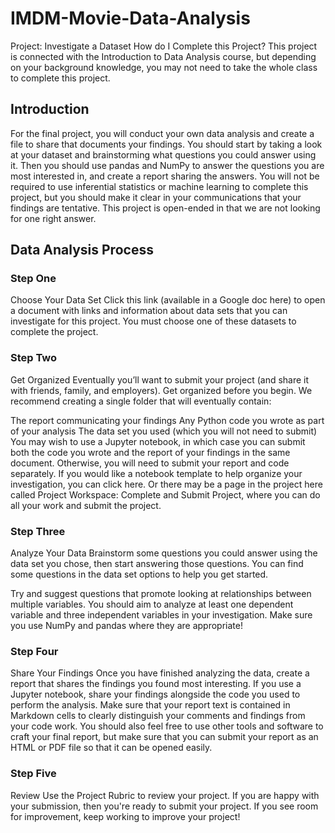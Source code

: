 # IMDM-Movie-Data-Analysis
Project: Investigate a Dataset How do I Complete this Project? This project is connected with the Introduction to Data Analysis course, but depending on your background knowledge, you may not need to take the whole class to complete this project.

## Introduction
For the final project, you will conduct your own data analysis and create a file to share that documents your findings. You should start by taking a look at your dataset and brainstorming what questions you could answer using it. Then you should use pandas and NumPy to answer the questions you are most interested in, and create a report sharing the answers. You will not be required to use inferential statistics or machine learning to complete this project, but you should make it clear in your communications that your findings are tentative. This project is open-ended in that we are not looking for one right answer.

## Data Analysis Process
### Step One
Choose Your Data Set Click this link (available in a Google doc here) to open a document with links and information about data sets that you can investigate for this project. You must choose one of these datasets to complete the project.

### Step Two 
Get Organized Eventually you’ll want to submit your project (and share it with friends, family, and employers). Get organized before you begin. We recommend creating a single folder that will eventually contain:

The report communicating your findings Any Python code you wrote as part of your analysis The data set you used (which you will not need to submit) You may wish to use a Jupyter notebook, in which case you can submit both the code you wrote and the report of your findings in the same document. Otherwise, you will need to submit your report and code separately. If you would like a notebook template to help organize your investigation, you can click here. Or there may be a page in the project here called Project Workspace: Complete and Submit Project, where you can do all your work and submit the project.

### Step Three 
Analyze Your Data Brainstorm some questions you could answer using the data set you chose, then start answering those questions. You can find some questions in the data set options to help you get started.

Try and suggest questions that promote looking at relationships between multiple variables. You should aim to analyze at least one dependent variable and three independent variables in your investigation. Make sure you use NumPy and pandas where they are appropriate!

### Step Four 
Share Your Findings Once you have finished analyzing the data, create a report that shares the findings you found most interesting. If you use a Jupyter notebook, share your findings alongside the code you used to perform the analysis. Make sure that your report text is contained in Markdown cells to clearly distinguish your comments and findings from your code work. You should also feel free to use other tools and software to craft your final report, but make sure that you can submit your report as an HTML or PDF file so that it can be opened easily.

### Step Five 
Review Use the Project Rubric to review your project. If you are happy with your submission, then you're ready to submit your project. If you see room for improvement, keep working to improve your project!
